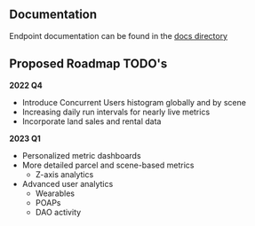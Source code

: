 ## Documentation

Endpoint documentation can be found in the [docs directory](../docs)

## Proposed Roadmap TODO's

**2022 Q4**

* Introduce Concurrent Users histogram globally and by scene
* Increasing daily run intervals for nearly live metrics
* Incorporate land sales and rental data

**2023 Q1**

* Personalized metric dashboards
* More detailed parcel and scene-based metrics
  * Z-axis analytics
* Advanced user analytics
  * Wearables
  * POAPs
  * DAO activity
